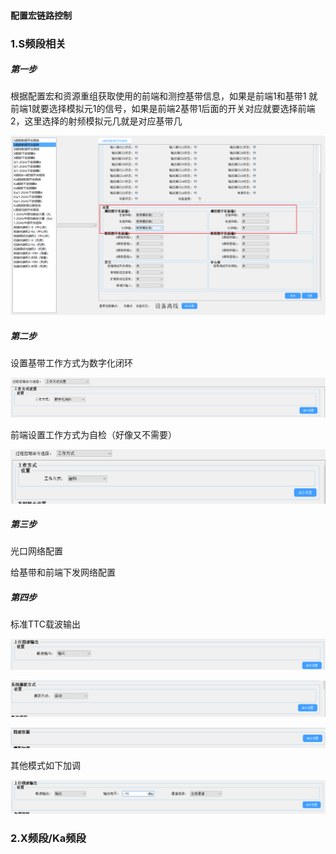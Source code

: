 #### 配置宏链路控制 



### 1.S频段相关

#####     第一步

根据配置宏和资源重组获取使用的前端和测控基带信息，如果是前端1和基带1 就前端1就要选择模拟元1的信号，如果是前端2基带1后面的开关对应就要选择前端2，这里选择的射频模拟元几就是对应基带几

![image-20210425084327445](image-20210425084327445.png)

##### 第二步

设置基带工作方式为数字化闭环

![image-20210425090952065](image-20210425090952065.png)

前端设置工作方式为自检（好像又不需要）

![image-20210425090816257](image-20210425090816257.png)

##### 第三步

光口网络配置

给基带和前端下发网络配置

##### 第四步

标准TTC载波输出

![image-20210425085657517](image-20210425085657517.png)

![image-20210425085631463](image-20210425085631463.png)

![image-20210425090201780](image-20210425090201780.png)

其他模式如下加调

![image-20210425090659155](image-20210425090659155.png)



### 2.X频段/Ka频段

